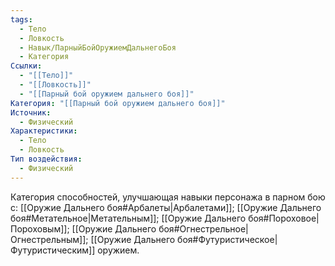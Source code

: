 ```yaml
---
tags:
  - Тело
  - Ловкость
  - Навык/ПарныйБойОружиемДальнегоБоя
  - Категория
Ссылки:
  - "[[Тело]]"
  - "[[Ловкость]]"
  - "[[Парный бой оружием дальнего боя]]"
Категория: "[[Парный бой оружием дальнего боя]]"
Источник:
  - Физический
Характеристики:
  - Тело
  - Ловкость
Тип воздействия:
  - Физический
---
```

Категория способностей, улучшающая навыки персонажа в парном бою с: [[Оружие Дальнего боя#Арбалеты|Арбалетами]]; [[Оружие Дальнего боя#Метательное|Метательным]]; [[Оружие Дальнего боя#Пороховое|Пороховым]]; [[Оружие Дальнего боя#Огнестрельное|Огнестрельным]]; [[Оружие Дальнего боя#Футуристическое|Футуристическим]] оружием.